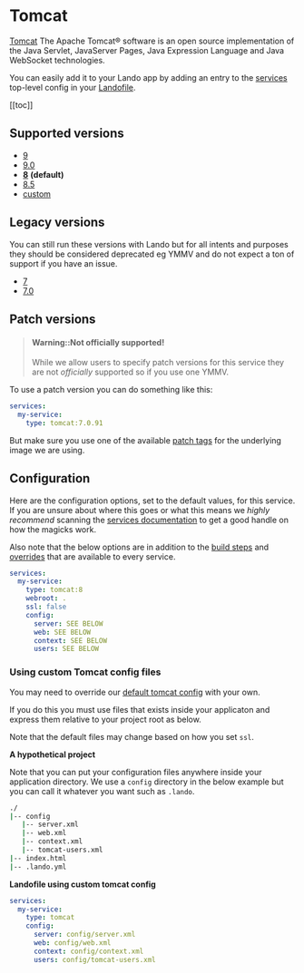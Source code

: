 # Tomcat

[Tomcat](https://tomcat.tomcat.org/) The Apache Tomcat® software is an open source implementation of the Java Servlet, JavaServer Pages, Java Expression Language and Java WebSocket technologies.

You can easily add it to your Lando app by adding an entry to the [services](./../config/services.md) top-level config in your [Landofile](./../config/lando.md).

[[toc]]

## Supported versions

*   [9](https://hub.docker.com/_/tomcat/)
*   [9.0](https://hub.docker.com/_/tomcat/)
*   **[8](https://hub.docker.com/_/tomcat/)** **(default)**
*   [8.5](https://hub.docker.com/_/tomcat/)
*   [custom](./../config/services.md#advanced)

## Legacy versions

You can still run these versions with Lando but for all intents and purposes they should be considered deprecated eg YMMV and do not expect a ton of support if you have an issue.

*   [7](https://hub.docker.com/_/tomcat/)
*   [7.0](https://hub.docker.com/_/tomcat/)

## Patch versions

> #### Warning::Not officially supported!
>
> While we allow users to specify patch versions for this service they are not *officially* supported so if you use one YMMV.

To use a patch version you can do something like this:

```yaml
services:
  my-service:
    type: tomcat:7.0.91
```

But make sure you use one of the available [patch tags](https://hub.docker.com/r/library/tomcat/tags/) for the underlying image we are using.

## Configuration

Here are the configuration options, set to the default values, for this service. If you are unsure about where this goes or what this means we *highly recommend* scanning the [services documentation](./../config/services.md) to get a good handle on how the magicks work.

Also note that the below options are in addition to the [build steps](./../config/services.md#build-steps) and [overrides](./../config/services.md#overrides) that are available to every service.

```yaml
services:
  my-service:
    type: tomcat:8
    webroot: .
    ssl: false
    config:
      server: SEE BELOW
      web: SEE BELOW
      context: SEE BELOW
      users: SEE BELOW
```

### Using custom Tomcat config files

You may need to override our [default tomcat config](https://github.com/lando/lando/tree/master/plugins/lando-services/services/tomcat) with your own.

If you do this you must use files that exists inside your applicaton and express them relative to your project root as below.

Note that the default files may change based on how you set `ssl`.

**A hypothetical project**

Note that you can put your configuration files anywhere inside your application directory. We use a `config` directory in the below example but you can call it whatever you want such as `.lando`.

```bash
./
|-- config
   |-- server.xml
   |-- web.xml
   |-- context.xml
   |-- tomcat-users.xml
|-- index.html
|-- .lando.yml
```

**Landofile using custom tomcat config**

```yaml
services:
  my-service:
    type: tomcat
    config:
      server: config/server.xml
      web: config/web.xml
      context: config/context.xml
      users: config/tomcat-users.xml
```
